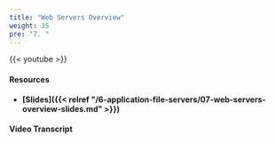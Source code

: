 ```yaml
---
title: "Web Servers Overview"
weight: 35
pre: "7. "
---
```


{{< youtube  >}}

#### Resources

* **[Slides]({{< relref "/6-application-file-servers/07-web-servers-overview-slides.md" >}})**

#### Video Transcript
